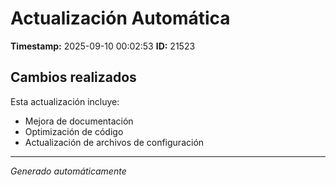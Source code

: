 # Actualización Automática

**Timestamp:** 2025-09-10 00:02:53
**ID:** 21523

## Cambios realizados

Esta actualización incluye:
- Mejora de documentación
- Optimización de código
- Actualización de archivos de configuración

---
*Generado automáticamente*

